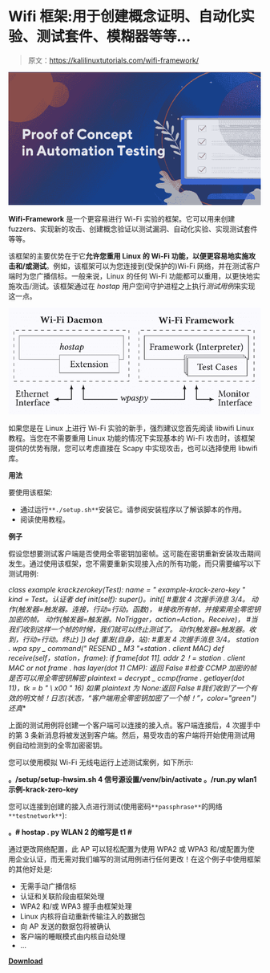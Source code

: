 # Wifi 框架:用于创建概念证明、自动化实验、测试套件、模糊器等等…

> 原文：<https://kalilinuxtutorials.com/wifi-framework/>

[![](img/e05a161ee0b321f90258ed093fdbbd15.png)](https://blogger.googleusercontent.com/img/a/AVvXsEjOvkoMwLqIhBDYp3h8VCbT0-FCc8p6Htjx89CUATy9ro0WuuW56EqeWd4T5dELMaLxzAUEA1onbc40PaMzdu9mzxIWvJ0evKczDI2eMN4wTawfx2yv4aIUuj0Xcjasa14tZpfuhGwVQyp_2-r53yzf5FfyK940P4lBNpyMxYMpSF61kkxdgircqdwK=s723)

**Wifi-Framework** 是一个更容易进行 Wi-Fi 实验的框架。它可以用来创建 fuzzers、实现新的攻击、创建概念验证以测试漏洞、自动化实验、实现测试套件等等。

该框架的主要优势在于它**允许您重用 Linux 的 Wi-Fi 功能，以便更容易地实施攻击和/或测试**。例如，该框架可以为您连接到(受保护的)Wi-Fi 网络，并在测试客户端时为您广播信标。一般来说，Linux 的任何 Wi-Fi 功能都可以重用，以更快地实施攻击/测试。该框架通过在 *hostap* 用户空间守护进程之上执行*测试用例*来实现这一点。

![](img/9fdb6cf63e2d4fa5bcbb804e1874d065.png)

如果您是在 Linux 上进行 Wi-Fi 实验的新手，强烈建议您首先阅读 libwifi Linux 教程。当您在不需要重用 Linux 功能的情况下实现基本的 Wi-Fi 攻击时，该框架提供的优势有限，您可以考虑直接在 Scapy 中实现攻击，也可以选择使用 libwifi 库。

**用法**

要使用该框架:

*   通过运行`**./setup.sh**`安装它。请参阅安装程序以了解该脚本的作用。
*   阅读使用教程。

**例子**

假设您想要测试客户端是否使用全零密钥加密帧。这可能在密钥重新安装攻击期间发生。通过使用该框架，您不需要重新实现接入点的所有功能，而只需要编写以下测试用例:

**class example krackzerokey(Test):
name = " example-krack-zero-key "
kind = Test。认证者
def init(self):
super()。init([
#重放 4 次握手消息 3/4。
动作(触发器=触发器。连接，行动=行动。函数)，
#接收所有帧，并搜索用全零密钥加密的帧。
动作(触发器=触发器。NoTrigger，action=Action。Receive)，
#当我们收到这样一个帧的时候，我们就可以终止测试了。
动作(触发器=触发器。收到，行动=行动。终止)
])
def 重发(自身，站):
#重发 4 次握手消息 3/4。
station . wpa spy _ command(" RESEND _ M3 "+station . client MAC)
def receive(self，station，frame):
if frame[dot 11]. addr 2！= station . client MAC or not frame . has layer(dot 11 CMP):
返回 False
#检查 CCMP 加密的帧是否可以用全零密钥解密
plaintext = decrypt _ ccmp(frame . getlayer(dot 11)，tk = b " \ x00 "* 16)
如果 plaintext 为 None:返回 False
#我们收到了一个有效的明文帧！日志(状态，“客户端用全零密钥加密了一个帧！”，color="green")
还真**

上面的测试用例将创建一个客户端可以连接的接入点。客户端连接后，4 次握手中的第 3 条新消息将被发送到客户端。然后，易受攻击的客户端将开始使用测试用例自动检测到的全零加密密钥。

您可以使用模拟 Wi-Fi 无线电运行上述测试案例，如下所示:

**。/setup/setup-hwsim.sh 4
信号源设置/venv/bin/activate
。/run.py wlan1 示例-krack-zero-key**

您可以连接到创建的接入点进行测试(使用密码`**passphrase**`的网络`**testnetwork**`):

**。# hostap . py WLAN 2 的缩写是 t1 #**

通过更改网络配置，此 AP 可以轻松配置为使用 WPA2 或 WPA3 和/或配置为使用企业认证，而无需对我们编写的测试用例进行任何更改！在这个例子中使用框架的其他好处是:

*   无需手动广播信标
*   认证和关联阶段由框架处理
*   WPA2 和/或 WPA3 握手由框架处理
*   Linux 内核将自动重新传输注入的数据包
*   向 AP 发送的数据包将被确认
*   客户端的睡眠模式由内核自动处理
*   …

[**Download**](https://github.com/domienschepers/wifi-framework)